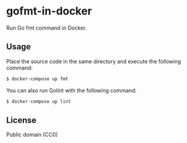 # gofmt-in-docker

Run Go fmt command in Docker.

## Usage

Place the source code in the same directory and execute the following command:

```bash
$ docker-compose up fmt
```

You can also run Golint with the following command:

```bash
$ docker-compose up lint
```

## License

Public domain (CC0)

